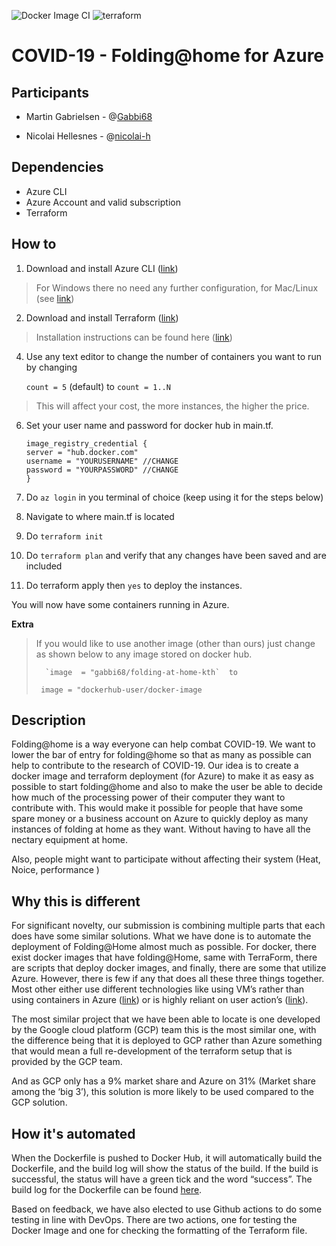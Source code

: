 
![Docker Image CI](https://github.com/Gabbi68/folding-at-home-kth/workflows/Docker%20Image%20CI/badge.svg) ![terraform](https://github.com/Gabbi68/folding-at-home-kth/workflows/terraform-lint/badge.svg)

# COVID-19 - Folding@home for Azure




## Participants

 

- Martin Gabrielsen - @[Gabbi68](https://github.com/Gabbi68)

- Nicolai Hellesnes - @[nicolai-h](https://github.com/nicolai-h)



## Dependencies

- Azure CLI
- Azure Account and valid subscription
- Terraform 


## How to 


1. Download and install Azure CLI ([link](https://docs.microsoft.com/en-us/cli/azure/install-azure-cli?view=azure-cli-latest))

> For Windows there no need any further configuration, for Mac/Linux (see [link](https://docs.microsoft.com/en-us/cli/azure/install-azure-cli?view=azure-cli-latest))

2. Download and install Terraform ([link](https://www.terraform.io/downloads.html))

> Installation instructions can be found here ([link](https://learn.hashicorp.com/terraform/getting-started/install.html))

4. Use any text editor to change the number of containers you want to run by changing

    `count = 5` (default) to `count = 1..N`

> This will affect your cost, the more instances, the higher the price.

6. Set your user name and password for docker hub in main.tf.

     ```
     image_registry_credential {
    server = "hub.docker.com" 
    username = "YOURUSERNAME" //CHANGE
    password = "YOURPASSWORD" //CHANGE
    }
    ```

7. Do `az login` in you terminal of choice (keep using it for the steps below)
8. Navigate to where main.tf is located
9. Do `terraform init`
10. Do `terraform plan` and verify that any changes have been saved and are included
11. Do terraform apply then `yes` to deploy the instances. 

You will now have some containers running in Azure.


**Extra**
> If you would like to use another image (other than ours) just change as shown below to any image stored on docker hub.
> 
> 		`image  = "gabbi68/folding-at-home-kth`  to 
> 
>      image = "dockerhub-user/docker-image


## Description


Folding@home is a way everyone can help combat COVID-19. We want to lower the bar of entry for folding@home so that as many as possible can help to contribute to the research of COVID-19. Our idea is to create a docker image and terraform deployment (for Azure) to make it as easy as possible to start folding@home and also to make the user be able to decide how much of the processing power of their computer they want to contribute with. This would make it possible for people that have some spare money or a business account on Azure to quickly deploy as many instances of folding at home as they want. Without having to have all the nectary equipment at home.

Also, people might want to participate without affecting their system (Heat, Noice, performance )


## Why this is different

For significant novelty, our submission is combining multiple parts that each does have some similar solutions. What we have done is to automate the deployment of Folding@Home almost much as possible. For docker, there exist docker images that have folding@Home, same with TerraForm, there are scripts that deploy docker images, and finally, there are some that utilize Azure. However, there is few if any that does all these three things together. Most other either use different technologies like using VM’s rather than using containers in Azure ([link](https://joshheffner.com/how-to-run-foldinghome-on-azure-spot-vms/)) or is highly reliant on user action’s ([link](https://azurecloudminingscript.github.io/Run_Folding_At_Home_in_the_Azure_Cloud.html)).

The most similar project that we have been able to locate is one developed by the Google cloud platform (GCP) team this is the most similar one, with the difference being that it is deployed to GCP rather than Azure something that would mean a full re-development of the terraform setup that is provided by the GCP team.

And as GCP only has a 9% market share and Azure on 31% (Market share among the ‘big 3’), this solution is more likely to be used compared to the GCP solution.



## How it's automated

When the Dockerfile is pushed to Docker Hub, it will automatically build the Dockerfile, and the build log will show the status of the build. If the build is successful, the status will have a green tick and the word “success”. The build log for the Dockerfile can be found [here](https://hub.docker.com/r/gabbi68/folding-at-home-kth/builds).

Based on feedback, we have also elected to use Github actions to do some testing in line with DevOps. There are two actions, one for testing the Docker Image and one for checking the formatting of the Terraform file. 
